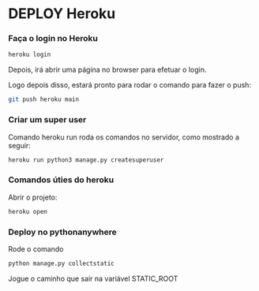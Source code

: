 # DEPLOY Heroku

### Faça o login no Heroku
```bash
heroku login
```

 Depois, irá abrir uma página no browser para efetuar o login.

 Logo depois disso, estará pronto para rodar o comando para fazer o push:
```bash
git push heroku main
```

### Criar um super user

 Comando heroku run roda os comandos no servidor, como mostrado a seguir:
```bash
heroku run python3 manage.py createsuperuser
```

### Comandos úties do heroku

Abrir o projeto:
```bash
heroku open
```

### Deploy no pythonanywhere

Rode o comando
```bash
python manage.py collectstatic
```

Jogue o caminho que sair na variável STATIC_ROOT
